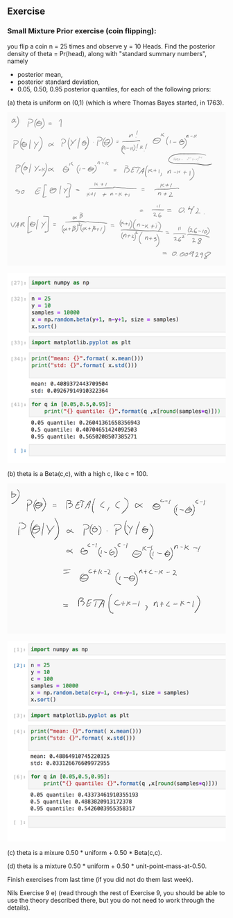 
## Exercise

### Small Mixture Prior exercise (coin flipping):
you flip a coin n = 25 times and observe y = 10 Heads.
Find the posterior density of theta = Pr(head), along with "standard summary numbers", namely
- posterior mean,
- posterior standard deviation,
- 0.05, 0.50, 0.95 posterior quantiles,
for each of the following priors:

(a) theta is uniform on (0,1) (which is where Thomas Bayes started, in 1763).

![](lecture5.assets/lecture5-526c6fa7.png)

![](lecture5.assets/lecture5-7aeeaa49.png)

(b) theta is a Beta(c,c), with a high c, like c = 100.

![](lecture5.assets/lecture5-6397b9ce.png)

![](lecture5.assets/lecture5-7fd77ff2.png)

(c) theta is a mixure 0.50 * uniform + 0.50 * Beta(c,c).

(d) theta is a mixture 0.50 * uniform + 0.50 * unit-point-mass-at-0.50.

Finish exercises from last time (if you did not do them last week).

Nils Exercise 9 e) (read through the rest of Exercise 9, you should be able to use the theory described there, but you do not need to work through the details).
